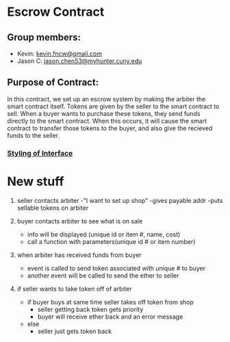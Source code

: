 # Escrow Contract

## Group members:

-   Kevin: kevin.fncw@gmail.com
-   Jason C: jason.chen53@myhunter.cuny.edu

## Purpose of Contract:

In this contract, we set up an escrow system by making the arbiter the smart contract itself. Tokens are given by the seller to the smart contract to sell. When a buyer wants to purchase these tokens, they send funds directly to the smart contract. When this occurs, it will cause the smart contract to transfer those tokens to the buyer, and also give the recieved funds to the seller.

### [Styling of Interface](https://solidity.readthedocs.io/en/v0.5.13/style-guide.html)

# New stuff

1) seller contacts arbiter 
    -"I want to set up shop"
    -gives payable addr 
    -puts sellable tokens on arbiter

2) buyer contacts arbiter to see what is on sale 
    - info will be displayed (unique id or item #, name, cost)
    - call a function with parameters(unique id # or item number)

3) when arbiter has received funds from buyer
    - event is called to send token associated with unique # to buyer 
    - another event will be called to send the ether to seller 

4) if seller wants to take token off of arbiter
    - if buyer buys at same time seller takes off token from shop
        - seller getting back token gets priority 
        - buyer will receive ether back and an error message
    - else 
        - seller just gets token back 
